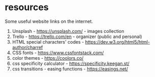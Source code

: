 # resources
Some useful website links on the internet.

1. Unsplash - https://unsplash.com/ - images collection
2. Trello - https://trello.com/en - organizer (public and personal)
3. HTML special characters' codes - https://dev.w3.org/html5/html-author/charref
4. CSS fonts - https://www.cssfontstack.com/
5. color themes - https://coolors.co/
6. css specificity calculator - https://specificity.keegan.st/
7. css transitions - easing functions - https://easings.net/
